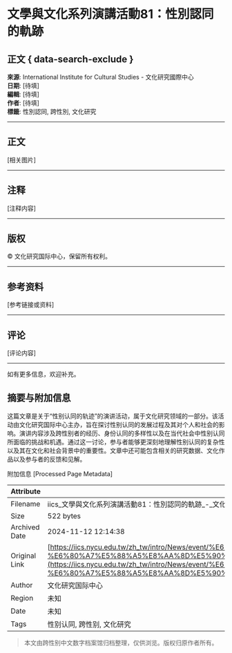 # 文學與文化系列演講活動81：性別認同的軌跡

## 正文 { data-search-exclude }


**來源**: International Institute for Cultural Studies - 文化研究國際中心  
**日期**: [待填]  
**編輯**: [待填]  
**作者**: [待填]  
**標籤**: 性別認同, 跨性別, 文化研究  

---

## 正文

[相关图片]

---

## 注释
[注释内容]

---

## 版权
© 文化研究国际中心，保留所有权利。

---

## 参考资料
[参考链接或资料]

---

## 评论
[评论内容]

---  

如有更多信息，欢迎补充。

## 摘要与附加信息

<!-- tcd_abstract -->
这篇文章是关于“性别认同的轨迹”的演讲活动，属于文化研究领域的一部分。该活动由文化研究国际中心主办，旨在探讨性别认同的发展过程及其对个人和社会的影响。演讲内容涉及跨性别者的经历、身份认同的多样性以及在当代社会中性别认同所面临的挑战和机遇。通过这一讨论，参与者能够更深刻地理解性别认同的复杂性以及其在文化和社会背景中的重要性。文章中还可能包含相关的研究数据、文化作品以及参与者的反馈和见解。
<!-- tcd_abstract_end -->

附加信息 [Processed Page Metadata]

| Attribute       | Value                                  |
|-----------------|----------------------------------------|
| Filename        | iics_文學與文化系列演講活動81：性別認同的軌跡_-_文化研究.md                             |
| Size            | 522 bytes                           |
| Archived Date   | 2024-11-12 12:14:38                             |
| Original Link   | [https://iics.nycu.edu.tw/zh_tw/intro/News/event/%E6%96%87%E5%AD%B8%E8%88%87%E6%96%87%E5%8C%96%E7%B3%BB%E5%88%97%E6%BC%94%E8%AC%9B%E6%B4%BB%E5%8B%9581-%E6%80%A7%E5%88%A5%E8%AA%8D%E5%90%8C%E7%9A%84%E8%BB%8C%E8%B7%A1-50288842](https://iics.nycu.edu.tw/zh_tw/intro/News/event/%E6%96%87%E5%AD%B8%E8%88%87%E6%96%87%E5%8C%96%E7%B3%BB%E5%88%97%E6%BC%94%E8%AC%9B%E6%B4%BB%E5%8B%9581-%E6%80%A7%E5%88%A5%E8%AA%8D%E5%90%8C%E7%9A%84%E8%BB%8C%E8%B7%A1-50288842)                       |
| Author          | 文化研究国际中心                               |
| Region          | 未知                               |
| Date            | 未知                                 |
| Tags            | 性别认同, 跨性别, 文化研究                                 |
>
> 本文由跨性别中文数字档案馆归档整理，仅供浏览。版权归原作者所有。
>